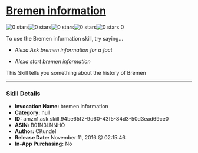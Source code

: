 # [Bremen information](http://alexa.amazon.com/#skills/amzn1.ask.skill.94be65f2-9d60-43f5-84d3-50d3ead69ce0)
![0 stars](../../images/ic_star_border_black_18dp_1x.png)![0 stars](../../images/ic_star_border_black_18dp_1x.png)![0 stars](../../images/ic_star_border_black_18dp_1x.png)![0 stars](../../images/ic_star_border_black_18dp_1x.png)![0 stars](../../images/ic_star_border_black_18dp_1x.png) 0

To use the Bremen information skill, try saying...

* *Alexa Ask bremen information for a fact*

* *Alexa start bremen information*

This Skill tells you something about the history of Bremen

***

### Skill Details

* **Invocation Name:** bremen information
* **Category:** null
* **ID:** amzn1.ask.skill.94be65f2-9d60-43f5-84d3-50d3ead69ce0
* **ASIN:** B01N3LNNHO
* **Author:** CKundel
* **Release Date:** November 11, 2016 @ 02:15:46
* **In-App Purchasing:** No
